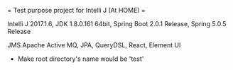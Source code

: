 = Test purpose project for Intelli J (At HOME) =

Intelli J 2017.1.6, JDK 1.8.0.161 64bit, Spring Boot 2.0.1 Release, Spring 5.0.5 Release

JMS Apache Active MQ, JPA, QueryDSL, React, Element UI

* Make root directory's name would be 'test' 
